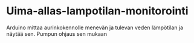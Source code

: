 # Uima-allas-lampotilan-monitorointi
Arduino mittaa aurinkokennolle menevän ja tulevan veden lämpötilan ja näytää sen. Pumpun ohjaus sen mukaan
